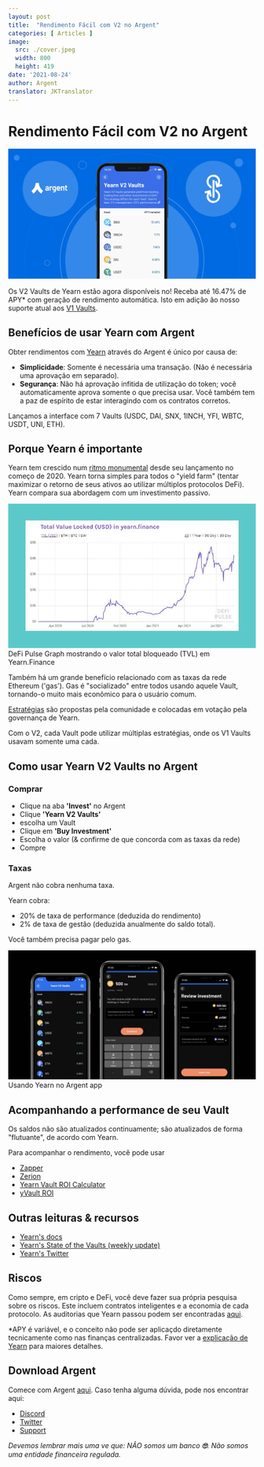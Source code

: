 ```yaml
---
layout: post
title:  "Rendimento Fácil com V2 no Argent"
categories: [ Articles ]
image:
  src: ./cover.jpeg
  width: 800
  height: 419
date: '2021-08-24'
author: Argent
translator: JKTranslator
---
```


# Rendimento Fácil com V2 no Argent

![](Image1.jpg?w=2064&h=1080)

Os V2 Vaults de Yearn estão agora disponíveis no! Receba até 16.47% de APY\* com geração de rendimento automática. Isto em adição ão nosso suporte atual aos [V1 Vaults](https://www.argent.xyz/blog/yearn-vaults-in-argent/).

## **Benefícios de usar Yearn com Argent**

Obter rendimentos com [Yearn](https://yearn.finance/vaults) através do Argent é único por causa de:

- **Simplicidade**: Somente é necessária uma transação. (Não é necessária uma aprovação em separado).
- **Segurança**: Não há aprovação infitida de utilização do token; você automaticamente aprova somente o que precisa usar. Você também tem a paz de espírito de estar interagindo com os contratos corretos.

Lançamos a interface com 7 Vaults (USDC, DAI, SNX, 1INCH, YFI, WBTC, USDT, UNI, ETH).

## **Porque Yearn é importante**

Yearn tem crescido num [ritmo monumental](https://defipulse.com/yearn.finance) desde seu lançamento no começo de 2020. Yearn torna simples para todos o "yield farm" (tentar maximizar o retorno de seus ativos ao utilizar múltiplos protocolos DeFi). Yearn compara sua abordagem com um investimento passivo.

![](Image2.jpg?w=944&h=549)DeFi Pulse Graph mostrando o valor total bloqueado (TVL) em Yearn.Finance

Também há um grande benefício relacionado com as taxas da rede Ethereum ('gas'). Gas é "socializado" entre todos usando aquele Vault, tornando-o muito mais econômico para o usuário comum.

[Estratégias](https://medium.com/yearn-state-of-the-vaults/the-vaults-at-yearn-9237905ffed3) são propostas pela comunidade e colocadas em votação pela governança de Yearn.

Com o V2, cada Vault pode utilizar múltiplas estratégias, onde os V1 Vaults usavam somente uma cada.

## **Como usar Yearn V2 Vaults no Argent**

### **Comprar**

- Clique na aba **'Invest'** no Argent
- Clique **'Yearn V2 Vaults'**
- escolha um Vault
- Clique em **'Buy Investment'**
- Escolha o valor (& confirme de que concorda com as taxas da rede)
- Compre

### **Taxas**

Argent não cobra nenhuma taxa.

Yearn cobra:

- 20% de taxa de performance (deduzida do rendimento)
- 2% de taxa de gestão (deduzida anualmente do saldo total).

Você também precisa pagar pelo gas.

![](Image3.jpg?w=2500&h=1300)Usando Yearn no Argent app

## **Acompanhando a performance de seu Vault**

Os saldos não são atualizados continuamente; são atualizados de forma "flutuante", de acordo com Yearn.

Para acompanhar o rendimento, você pode usar

- [Zapper](https://zapper.fi/)
- [Zerion](https://app.zerion.io/)
- [Yearn Vault ROI Calculator](https://yearn-roi.xyz/#/)
- [yVault ROI](https://yvault-roi.netlify.app/)

## **Outras leituras & recursos**

- [Yearn's docs](https://docs.yearn.finance/)
- [Yearn's State of the Vaults (weekly update)](https://medium.com/yearn-state-of-the-vaults/the-vaults-at-yearn-9237905ffed3)
- [Yearn's Twitter](https://twitter.com/iearnfinance)

## **Riscos**

Como sempre, em cripto e DeFi, você deve fazer sua própria pesquisa sobre os riscos. Este incluem contratos inteligentes e a economia de cada protocolo. As auditorias que Yearn passou podem ser encontradas [aqui](https://docs.yearn.finance/resources/audits).

\*APY é variável, e o conceito não pode ser aplicaçdo diretamente tecnicamente como nas finanças centralizadas. Favor ver a [explicação de Yearn](https://docs.yearn.finance/resources/guides/how-to-understand-yvault-roi#roi-calculation) para maiores detalhes.

## **Download Argent**

Comece com Argent [aqui](https://argent.link/yearn-v2-post). Caso tenha alguma dúvida, pode nos encontrar aqui:

- [Discord](https://discord.com/invite/GWSyrHg)
- [Twitter](https://twitter.com/argentHQ)
- [Support](https://support.argent.xyz/hc/en-us)

_Devemos lembrar mais uma ve que: NÂO somos um banco _**🙄**_. Não somos uma entidade financeira regulada._
